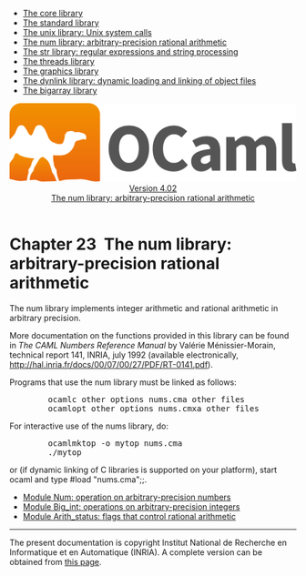 <!-- ((! set title Manual !)) ((! set documentation !)) ((! set manual !)) ((! set nobreadcrumb !)) -->
<div class="manual content"><ul class="part_menu"><li><a href="core.html">The core library</a></li><li><a href="stdlib.html">The standard library</a></li><li><a href="libunix.html">The unix library: Unix system calls</a></li><li class="active"><a href="libnum.html">The num library: arbitrary-precision rational arithmetic</a></li><li><a href="libstr.html">The str library: regular expressions and string processing</a></li><li><a href="libthreads.html">The threads library</a></li><li><a href="libgraph.html">The graphics library</a></li><li><a href="libdynlink.html">The dynlink library: dynamic loading and linking of object files</a></li><li><a href="libbigarray.html">The bigarray library</a></li></ul><header><nav class="toc brand"><a class="brand" href="https://ocaml.org/"><img src="colour-logo-gray.svg" class="svg" alt="OCaml"></a></nav><nav class="toc"><div class="toc_version"><a href="/docs" id="version-select">Version 4.02</a></div><div class="toc_title"><a href="#">The num library: arbitrary-precision rational arithmetic</a></div></nav></header>




<h1 class="chapter" id="sec480"><span>Chapter 23</span>&nbsp;&nbsp;The num library: arbitrary-precision rational arithmetic</h1>
<p>The <span class="c007">num</span> library implements integer arithmetic and rational
arithmetic in arbitrary precision.</p><p>More documentation on the functions provided in this library can be found
in <em>The CAML Numbers Reference Manual</em> by
Valérie Ménissier-Morain, technical report 141, INRIA, july 1992
(available electronically,
<a href="http://hal.inria.fr/docs/00/07/00/27/PDF/RT-0141.pdf"><span class="c007">http://hal.inria.fr/docs/00/07/00/27/PDF/RT-0141.pdf</span></a>).</p><p>Programs that use the <span class="c007">num</span> library must be linked as follows:
</p><pre>        ocamlc <span class="c013">other options</span> nums.cma <span class="c013">other files</span>
        ocamlopt <span class="c013">other options</span> nums.cmxa <span class="c013">other files</span>
</pre><p>
For interactive use of the <span class="c007">nums</span> library, do:
</p><pre>        ocamlmktop -o mytop nums.cma
        ./mytop
</pre><p>
or (if dynamic linking of C libraries is supported on your platform),
start <span class="c007">ocaml</span> and type <span class="c007">#load "nums.cma";;</span>.</p><ul class="ftoc2"><li class="li-links">
<a href="../../api/4.02/Num.html">Module <span class="c007">Num</span>: operation on arbitrary-precision numbers</a>
</li><li class="li-links"><a href="../../api/4.02/Big_int.html">Module <span class="c007">Big_int</span>: operations on arbitrary-precision integers</a>
</li><li class="li-links"><a href="../../api/4.02/Arith_status.html">Module <span class="c007">Arith_status</span>: flags that control rational arithmetic</a>
</li></ul>
<hr>





<div class="copyright">The present documentation is copyright Institut National de Recherche en Informatique et en Automatique (INRIA). A complete version can be obtained from <a href="http://caml.inria.fr/pub/docs/manual-ocaml/">this page</a>.</div></div>